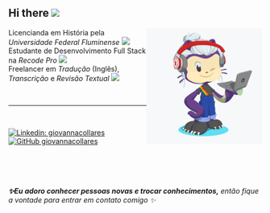 <h2>Hi there <img src="https://media2.giphy.com/media/fXc70o9YOnocc0j8QO/source.gif" width="40"></h2>

<img align='right' src="octocat.png" width="230">

<p>Licencianda em História pela <em>Universidade Federal Fluminense</em> <img src="https://images-wixmp-ed30a86b8c4ca887773594c2.wixmp.com/f/cf2836cb-5893-4a6c-b156-5a89d94fc721/dcphclj-ef0a915c-8c62-481e-bd8e-a2de4c1e1bb3.gif?token=eyJ0eXAiOiJKV1QiLCJhbGciOiJIUzI1NiJ9.eyJzdWIiOiJ1cm46YXBwOiIsImlzcyI6InVybjphcHA6Iiwib2JqIjpbW3sicGF0aCI6IlwvZlwvY2YyODM2Y2ItNTg5My00YTZjLWIxNTYtNWE4OWQ5NGZjNzIxXC9kY3BoY2xqLWVmMGE5MTVjLThjNjItNDgxZS1iZDhlLWEyZGU0YzFlMWJiMy5naWYifV1dLCJhdWQiOlsidXJuOnNlcnZpY2U6ZmlsZS5kb3dubG9hZCJdfQ.UzrowE4l8wYRKfqT_9Fl9XoU6awu0Fhz0g7iJ3o1J3M" width="30">
</br> Estudante de Desenvolvimento Full Stack na <em>Recode Pro</em> <img src="https://media0.giphy.com/media/LHZyixOnHwDDy/giphy.gif" width="30"> 
</em></br> Freelancer em <em>Tradução</em> (Inglês), <em>Transcrição</em> e <em>Revisão Textual</em> <img src="https://31.media.tumblr.com/tumblr_mdghlnkX3f1qdtfd6o1_400.gif" width="30"></p><br><hr><br>

[![Linkedin: giovannacollares](https://img.shields.io/badge/-giovannacollares-blue?style=flat-square&logo=Linkedin&logoColor=white&link=https://www.linkedin.com/in/giovannacollares/)](https://www.linkedin.com/in/giovannacollares/)
[![GitHub giovannacollares](https://img.shields.io/github/followers/giovannacollares?label=follow&style=social)](https://github.com/giovannacollares)



<br><br><br><br>
<em><b> ✨Eu adoro conhecer pessoas novas e trocar conhecimentos,</b> então fique a vontade para entrar em contato comigo ✨</em>

